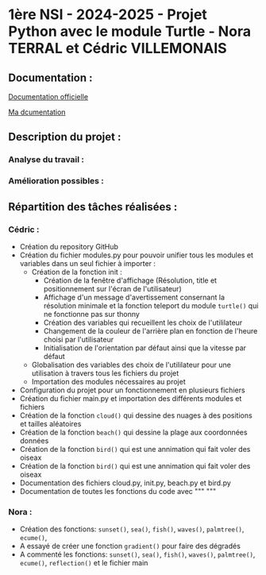 # 1ère NSI - 2024-2025 - Projet Python avec le module Turtle - Nora TERRAL et Cédric VILLEMONAIS
## Documentation :
<a href="https://docs.python.org/fr/3/library/turtle.html" target="_blank">Documentation officielle</a>

<a href="https://github.com/Cedric-VILLEMONAIS/Python-Turtle-Documentation" target="_blank">Ma dcumentation</a>

## Description du projet :
### Analyse du travail :

### Amélioration possibles :

## Répartition des tâches réalisées :
### Cédric :
- Création du repository GitHub
- Création du fichier modules.py pour pouvoir unifier tous les modules et variables dans un seul fichier à importer :
    - Création de la fonction init :
        - Création de la fenêtre d'affichage (Résolution, title et positionnement sur l'écran de l'utilisateur)
        - Affichage d'un message d'avertissement consernant la résolution minimale et la fonction teleport du module ```turtle()``` qui ne fonctionne pas sur thonny
        - Création des variables qui recueillent les choix de l'utililateur
        - Changement de la couleur de l'arrière plan en fonction de l'heure choisi par l'utilisateur
        - Initialisation de l'orientation par défaut ainsi que la vitesse par défaut
    - Globalisation des variables des choix de l'utililateur pour une utilisation à travers tous les fichiers du projet
    - Importation des modules nécessaires au projet
- Configuration du projet pour un fonctionnement en plusieurs fichiers
- Création du fichier main.py et importation des différents modules et fichiers
- Création de la fonction ```cloud()``` qui dessine des nuages à des positions et tailles aléatoires
- Création de la fonction ```beach()``` qui dessine la plage aux coordonnées données
- Création de la fonction ```bird()``` qui est une annimation qui fait voler des oiseax
- Création de la fonction ```bird()``` qui est une annimation qui fait voler des oiseax
- Documentation des fichiers cloud.py, init.py, beach.py et bird.py
- Documentation de toutes les fonctions du code avec """ """


### Nora :
- Création des fonctions: ```sunset()```, ```sea()```, ```fish()```, ```waves()```, ```palmtree()```, ```ecume()```,
- A essayé de créer une fonction ```gradient()``` pour faire des dégradés
- A commenté les fonctions: ```sunset()```, ```sea()```, ```fish()```, ```waves()```, ```palmtree()```, ```ecume()```, ```reflection()``` et le fichier main


